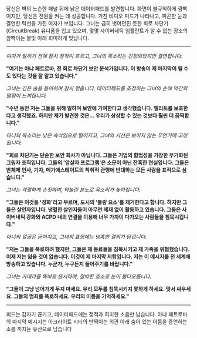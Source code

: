 당신은 벽의 느슨한 패널 뒤에 낡은 데이터패드를 발견합니다. 화면이 불규칙하게 깜빡이지만, 당신은 전원을 켜는 데 성공합니다. 거친 비디오 피드가 나타나고, 피곤한 눈과 결연한 턱선을 가진 여자가 보입니다. 그녀는 급히 벗어던진 듯한 회로 차단기(CircuitBreak) 유니폼을 입고 있으며, 몇몇 사이버네틱 임플란트가 알 수 없는 장소의 깜빡이는 불빛 아래 희미하게 빛납니다.

---

_여자가 말하기 전에 잠시 정적이 흐르고, 그녀의 목소리는 긴장되었지만 결연합니다._

**"여기는 아냐 페트로바, 전 회로 차단기 보안 분석가입니다. 이 방송이 제 마지막이 될 수도 있다는 것을 잘 알고 있습니다."**

_그녀는 깊은 숨을 들이쉬며 잠시 멈춥니다. 데이터패드를 조정하는 그녀의 손에 약간의 떨림이 느껴집니다._

**"수년 동안 저는 그들을 위해 일하며 보안에 기여한다고 생각했습니다. 엘리트를 보호한다고 생각했죠. 하지만 제가 발견한 것은... 우리가 상상할 수 있는 것보다 훨씬 더 끔찍합니다."**

_아냐의 목소리는 낮은 속삭임으로 떨어지고, 그녀의 시선은 보이지 않는 무언가에 고정됩니다._

**"회로 차단기는 단순한 보안 회사가 아닙니다. 그들은 기업의 합법성을 가장한 무기화된 그림자 조직입니다. 그들의 '암살자 프로그램'은 소문이 아닌 잔혹한 현실입니다. 그들은 반체제 인사, 기자, 메가에스테이트의 착취적 관행에 반대하는 모든 사람을 표적으로 삼습니다."**

_그녀는 격렬하게 손짓하며, 억눌린 분노로 목소리가 높아집니다._

**"그들은 이것을 '정화'라고 부르며, 도시의 '불량 요소'를 제거한다고 합니다. 하지만 그들은 살인자입니다. 냉혈한 살인자들이 아무런 제재 없이 활동하고 있습니다. 그들은 사이버네틱 강화와 ACPD 내의 연결을 이용해 너무 가까이 다가오는 사람들을 침묵시킵니다."**

_아냐의 얼굴은 굳어지고, 그녀의 표정에는 냉혹한 결의가 담깁니다._

**"저는 그들을 폭로하려 했지만, 그들은 제 동료들을 침묵시키고 제 가족을 위협했습니다. 이제 저는 잃을 것이 없습니다. 이것이 제 마지막 저항입니다. 저는 이 메시지를 전 세계에 방송하고 있습니다. 누군가, 누구든지 들어주기를 바랍니다."**

_그녀는 카메라를 똑바로 응시하며, 절박한 호소로 눈이 불타오릅니다._

**"그들이 그냥 넘어가게 두지 마세요. 우리 모두를 침묵시키지 못하게 하세요. 맞서 싸우세요. 그들의 범죄를 폭로하세요. 우리의 이름을 기억하세요."**

---

피드는 갑자기 끊기고, 데이터패드에는 정적과 희미한 소음만 남습니다. 아냐 페트로바의 마지막 메시지는 아크라이트 시티의 반짝이는 외관 아래 숨어 있는 어둠을 증언하는 소름 끼치는 유산으로 남습니다
